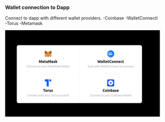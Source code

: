 ### Wallet connection to Dapp
Connect to dapp with different wallet providers.
-Coinbase
-WalletConnecti
-Torus
-Metamask

![alt text](https://github.com/UplyMediaInc/Messenger.Crypto/blob/main/wallet-connection/wallets.png)
